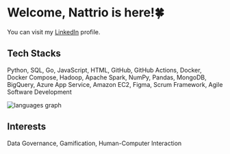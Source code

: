 # Welcome, Nattrio is here!🍀
You can visit my [LinkedIn](https://www.linkedin.com/in/jirapat-klaokliang) profile.

## Tech Stacks
Python, SQL, Go, JavaScript, HTML, GitHub, GitHub Actions, Docker, Docker Compose, Hadoop, Apache Spark, NumPy, Pandas, MongoDB, BigQuery, Azure App Service, Amazon EC2, Figma, Scrum Framework, Agile Software Development

<img src="https://github-readme-stats-abtrax.vercel.app/api/top-langs?locale=en&hide_title=false&layout=compact&langs_count=4&theme=dracula&hide_border=true&hide=jupyter%20notebook&username=nattrio" alt="languages graph"/>

## Interests
Data Governance, Gamification, Human-Computer Interaction
